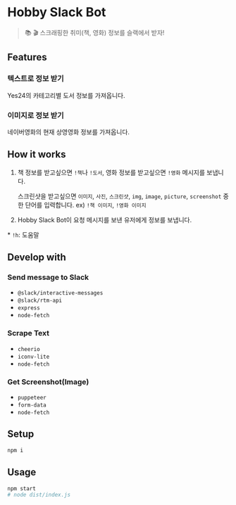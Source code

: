 # Hobby Slack Bot

> 📚 🎬 스크래핑한 취미(책, 영화) 정보를 슬랙에서 받자!


## Features

### 텍스트로 정보 받기

Yes24의 카테고리별 도서 정보를 가져옵니다.

### 이미지로 정보 받기

네이버영화의 현재 상영영화 정보를 가져옵니다.


## How it works
1. 책 정보를 받고싶으면 `!책`나 `!도서`, 영화 정보를 받고싶으면 `!영화` 메시지를 보냅니다.

    스크린샷을 받고싶으면 `이미지`, `사진`, `스크린샷`, `img`, `image`, `picture`, `screenshot` 중 한 단어를 입력합니다. ex) `!책 이미지`, `!영화 이미지`

2. Hobby Slack Bot이 요청 메시지를 보낸 유저에게 정보를 보냅니다.

\* `!h`: 도움말


## Develop with

### Send message to Slack
- `@slack/interactive-messages`
- `@slack/rtm-api`
- `express`
- `node-fetch`  

### Scrape Text
- `cheerio`
- `iconv-lite`
- `node-fetch`

### Get Screenshot(Image)
- `puppeteer`
- `form-data`
- `node-fetch`


## Setup

```sh
npm i
```


## Usage
```sh
npm start
# node dist/index.js
```
